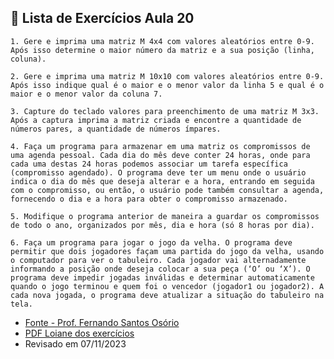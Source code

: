 ## 🎯 Lista de Exercícios Aula 20

```
1. Gere e imprima uma matriz M 4x4 com valores aleatórios entre 0-9. Após isso determine o maior número da matriz e a sua posição (linha, coluna).
```
```
2. Gere e imprima uma matriz M 10x10 com valores aleatórios entre 0-9. Após isso indique qual é o maior e o menor valor da linha 5 e qual é o maior e o menor valor da coluna 7.
```
```
3. Capture do teclado valores para preenchimento de uma matriz M 3x3. Após a captura imprima a matriz criada e encontre a quantidade de números pares, a quantidade de números ímpares.
```
```
4. Faça um programa para armazenar em uma matriz os compromissos de uma agenda pessoal. Cada dia do mês deve conter 24 horas, onde para cada uma destas 24 horas podemos associar um tarefa específica (compromisso agendado). O programa deve ter um menu onde o usuário indica o dia do mês que deseja alterar e a hora, entrando em seguida com o compromisso, ou então, o usuário pode também consultar a agenda, fornecendo o dia e a hora para obter o compromisso armazenado.
```
```
5. Modifique o programa anterior de maneira a guardar os compromissos de todo o ano, organizados por mês, dia e hora (só 8 horas por dia).
```
```
6. Faça um programa para jogar o jogo da velha. O programa deve permitir que dois jogadores façam uma partida do jogo da velha, usando o computador para ver o tabuleiro. Cada jogador vai alternadamente informando a posição onde deseja colocar a sua peça (‘O’ ou ‘X’). O programa deve impedir jogadas inválidas e determinar automaticamente quando o jogo terminou e quem foi o vencedor (jogador1 ou jogador2). A cada nova jogada, o programa deve atualizar a situação do tabuleiro na tela.
```

- [Fonte - Prof. Fernando Santos Osório](http://osorio.wait4.org/oldsite/prog1/prog1-a12.pdf)
- [PDF Loiane dos exercícios](https://github.com/loiane/curso-java-basico/blob/master/exercicios/Exercicios%20Aula%2020.pdf)
- Revisado em 07/11/2023